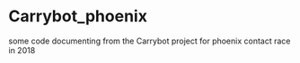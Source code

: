 # Carrybot_phoenix
some code documenting from the Carrybot project for phoenix contact race in 2018
